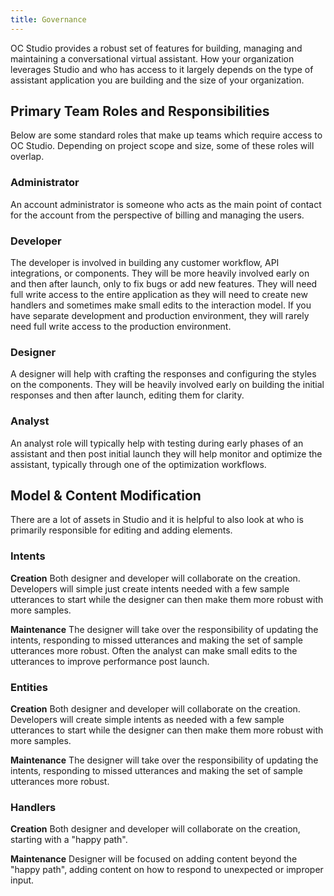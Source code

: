 ```yaml
---
title: Governance
---
```


OC Studio provides a robust set of features for building, managing and maintaining a conversational virtual assistant.  How your organization leverages Studio and who has access to it largely depends on the type of assistant application you are building and the size of your organization.

## Primary Team Roles and Responsibilities

Below are some standard roles that make up teams which require access to OC Studio.  Depending on project scope and size, some of these roles will overlap.

### Administrator

An account administrator is someone who acts as the main point of contact for the account from the perspective of billing and managing the users. 

### Developer

The developer is involved in building any customer workflow, API integrations, or components.  They will be more heavily involved early on and then after launch, only to fix bugs or add new features.  They will need full write access to the entire application as they will need to create new handlers and sometimes make small edits to the interaction model.  If you have separate development and production environment, they will rarely need full write access to the production environment.

### Designer

A designer will help with crafting the responses and configuring the styles on the components.  They will be heavily involved early on building the initial responses and then after launch, editing them for clarity.   

### Analyst 

An analyst role will typically help with testing during early phases of an assistant and then post initial launch they will help monitor and optimize the assistant, typically through one of the optimization workflows.

## Model & Content Modification

There are a lot of assets in Studio and it is helpful to also look at who is primarily responsible for editing and adding elements.

### Intents

__Creation__ Both designer and developer will collaborate on the creation.  Developers will simple just create intents needed with a few sample utterances to start while the designer can then make them more robust with more samples.

__Maintenance__ The designer will take over the responsibility of updating the intents, responding to missed utterances and making the set of sample utterances more robust.  Often the analyst can make small edits to the utterances to improve performance post launch.

### Entities

__Creation__ Both designer and developer will collaborate on the creation.  Developers will create simple intents as needed with a few sample utterances to start while the designer can then make them more robust with more samples.

__Maintenance__ The designer will take over the responsibility of updating the intents, responding to missed utterances and making the set of sample utterances more robust.

### Handlers

__Creation__ Both designer and developer will collaborate on the creation, starting with a "happy path".  

__Maintenance__ Designer will be focused on adding content beyond the "happy path", adding content on how to respond to unexpected or improper input.
